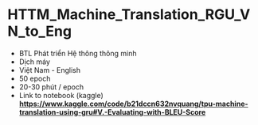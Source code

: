 # HTTM_Machine_Translation_RGU_VN_to_Eng
* BTL Phát triển Hệ thông thông minh 
* Dịch máy 
* Việt Nam - English
* 50 epoch
* 20-30 phút / epoch
* Link to notebook (kaggle) **https://www.kaggle.com/code/b21dccn632nvquang/tpu-machine-translation-using-gru#V.-Evaluating-with-BLEU-Score**

